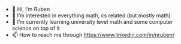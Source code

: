 - 👋 Hi, I’m Ruben
- 👀 I’m interested in everything math, cs related (but mostly math)
- 🌱 I’m currently learning university level math and some computer science on top of it
- 📫 How to reach me through https://www.linkedin.com/in/nruben/

<!---
rubentium/rubentium is a ✨ special ✨ repository because its `README.md` (this file) appears on your GitHub profile.
You can click the Preview link to take a look at your changes.
--->
